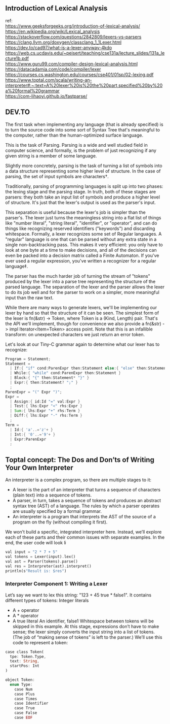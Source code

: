 ## Introduction of Lexical Analysis
ref:<br>
    https://www.geeksforgeeks.org/introduction-of-lexical-analysis/<br>
    https://en.wikipedia.org/wiki/Lexical_analysis<br>
    https://stackoverflow.com/questions/2842809/lexers-vs-parsers<br>
    https://clang.llvm.org/doxygen/classclang_1_1Lexer.html<br>
    https://dev.to/cad97/what-is-a-lexer-anyway-4kdo<br>
    https://web.cs.ucdavis.edu/~peisert/teaching/cse131a/lecture_slides/131a_lecture1b.pdf<br>
    https://www.guru99.com/compiler-design-lexical-analysis.html<br>
    https://datacadamia.com/code/compiler/lexer<br>
    https://courses.cs.washington.edu/courses/cse401/01sp/02-lexing.pdf<br>
    https://www.toptal.com/scala/writing-an-interpreter#:~:text=A%20lexer%20is%20the%20part,specified%20by%20a%20formal%20grammar<br>
    https://com-lihaoyi.github.io/fastparse/<br>
    
## DEV.TO
The first task when implementing any language (that is already specified) is to turn the source code into some sort of Syntax Tree that's meaningful to the computer, rather than the human-optimized surface language.

This is the task of Parsing. Parsing is a wide and well studied field in computer science, and formally, is the problem of just recognizing if any given string is a member of some language.

Slightly more concretely, parsing is the task of turning a list of symbols into a data structure representing some higher level of structure. In the case of parsing, the set of input symbols are characters†.

Traditionally, parsing of programming languages is split up into two phases: the lexing stage and the parsing stage. In truth, both of these stages are parsers: they both take an input list of symbols and produce a higher level of structure. It's just that the lexer's output is used as the parser's input.

This separation is useful because the lexer's job is simpler than the parser's. The lexer just turns the meaningless string into a flat list of things like "number literal", "string literal", "identifier", or "operator", and can do things like recognizing reserved identifiers ("keywords") and discarding whitespace. Formally, a lexer recognizes some set of Regular languages. A "regular" language is one that can be parsed without any extra state in a single non-backtracking pass. This makes it very efficient: you only have to look at one byte at a time to make decisions, and all of the decisions can even be packed into a decision matrix called a Finite Automaton. If you've ever used a regular expression, you've written a recognizer for a regular language‡.

The parser has the much harder job of turning the stream of "tokens" produced by the lexer into a parse tree representing the structure of the parsed language. The separation of the lexer and the parser allows the lexer to do its job well and for the parser to work on a simpler, more meaningful input than the raw text.

While there are many ways to generate lexers, we'll be implementing our lexer by hand so that the structure of it can be seen. The simplest form of the lexer is fn(&str) -> Token, where Token is a (Kind, Length) pair. That's the API we'll implement, though for convenience we also provide a fn(&str) -> impl Iterator<Item=Token> access point. Note that this is an infallible transform: on unexpected characters we just return an error token.

Let's look at our Tiny-C grammar again to determine what our lexer has to recognize:
```rust
Program = Statement;
Statement =
  | If:{ "if" cond:ParenExpr then:Statement else:{ "else" then:Statement } }
  | While:{ "while" cond:ParenExpr then:Statement }
  | Block:{ "{" then:Statement* "}" }
  | Expr:{ then:Statement? ";" }
  ;
ParenExpr = "(" Expr ")";
Expr =
  | Assign:{ id:Id "=" val:Expr }
  | Test:{ lhs:Expr "<" rhs:Expr }
  | Sum:{ lhs:Expr "+" rhs:Term }
  | Diff:{ lhs:Expr "-" rhs:Term }
  ;
Term =
  | Id:{ 'a'..='z'+ }
  | Int:{ '0'..='9'+ }
  | Expr:ParenExpr
  ;
```

## Toptal concept: The Dos and Don’ts of Writing Your Own Interpreter
An interpreter is a complex program, so there are multiple stages to it:<br>
- A lexer is the part of an interpreter that turns a sequence of characters (plain text) into a sequence of tokens.
- A parser, in turn, takes a sequence of tokens and produces an abstract syntax tree (AST) of a language. The rules by which a parser operates are usually specified by a formal grammar.
- An interpreter is a program that interprets the AST of the source of a program on the fly (without compiling it first).

We won’t build a specific, integrated interpreter here. Instead, we’ll explore each of these parts and their common issues with separate examples. In the end, the user code will look li
```rust
val input = "2 * 7 + 5"
val tokens = Lexer(input).lex()
val ast = Parser(tokens).parse()
val res = Interpreter(ast).interpret()
println(s"Result is: $res")
```

### Interpreter Component 1: Writing a Lexer
Let’s say we want to lex this string: "123 + 45 true * false1". It contains different types of tokens:
Integer literals
- A + operator
- A * operator
- A true literal
An identifier, false1
Whitespace between tokens will be skipped in this example.
At this stage, expressions don’t have to make sense; the lexer simply converts the input string into a list of tokens. (The job of “making sense of tokens” is left to the parser.)
We’ll use this code to represent a token:
```rust
case class Token(
  tpe: Token.Type,
  text: String,
  startPos: Int
)

object Token:
  enum Type:
    case Num
    case Plus
    case Times
    case Identifier
    case True
    case False
    case EOF
```
